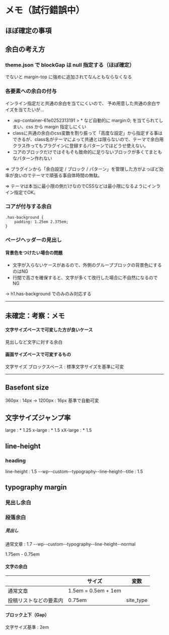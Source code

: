 # メモ（試行錯誤中）

## ほぼ確定の事項
## 余白の考え方

### theme.json で blockGap は null 指定する（ほぼ確定）

でないと margin-top に強めに追加されてなんともならなくなる

### 各要素への余白の付与

インライン指定だと共通の余白を当てにくいので、
予め用意した共通の余白サイズを当てたいが...

* .wp-container-61e0252313191 > * など自動的に margin:0; を当てられてしまい、css から margin 指定しにくい
* classに共通の余白のcss変数を割り振って「高度な設定」から指定する事はできるが、class名がテーマによって共通とは限らないので、テーマで余白用クラス作ってもプラグインに登録するパターンではどうせ使えない。
* コアのブロックだけではそもそも致命的に足りないブロックが多くてまともなパターン作れない

=> プラグインから「余白設定 / ブロック / パターン」を管理した方がよっぽど効率が良いのでテーマで頑張る事自体時間の無駄。

=> テーマは本当に最小限の側だけなのでCSSなどは最小限になるようにインライン指定でOK。

### コアが付与する余白

```
.has-background {
	padding: 1.25em 2.375em;
}
```

### ページヘッダーの見出し

#### 背景色をつけたい場合の問題

* 文字が入らないケースがあるので、外側のグループブロックの背景色にするのはNG
* 行間で高さを確保すると、文字が多くて改行した場合に不自然になるのでNG

→ h1.has-background でのみのみ対応する


---

## 未確定：考察：メモ

#### 文字サイズベースで可変した方が良いケース

見出しなど文字に対する余白

#### 画面サイズベースで可変するもの

文字サイズ
ブロックスペース : 標準文字サイズを基準に可変

---
## Basefont size

360px : 14px -> 1200px : 16px 基準で自動可変
## 文字サイズジャンプ率


large : * 1.25
x-large : * 1.5
xX-large : * 1.5

## line-height

### heading

line-height : 1.5 
--wp--custom--typography--line-height--title : 1.5


## typography margin

### 見出し余白
### 段落余白
##### 見出し






通常文章 : 1.7
--wp--custom--typography--line-height--normal

 1.75em - 0.75em
#### 文字の余白

| | サイズ | 変数 |
|-| ------------- | ------------- |
| 通常文章 | 1.5em = 0.5em + 1em  |   |
| 投稿リストなどの要素内 | 0.75em  | site_type  |

#### ブロック上下（Gap）

文字サイズ基準 : 2em
